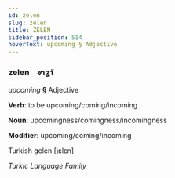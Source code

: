 ```yaml
---
id: zelen
slug: zelen
title: ZELEN
sidebar_position: 514
hoverText: upcoming § Adjective
---
```


### zelen&emsp;<span kind="abugida">ⱴɿʓ̃ɿ</span>

*upcoming* **§** Adjective

**Verb**: to be upcoming/coming/incoming

**Noun**: upcomingness/comingness/incomingness

**Modifier**: upcoming/coming/incoming

Turkish gelen [ɟɛlɛn]

*Turkic Language Family*